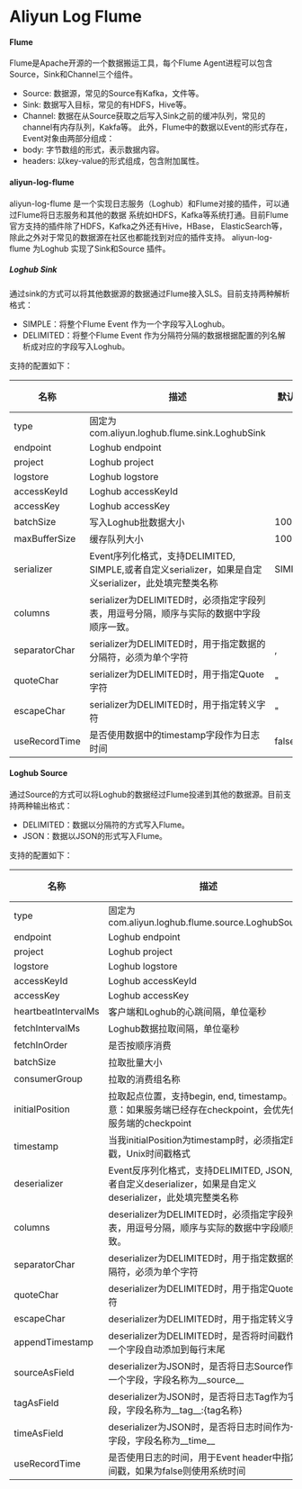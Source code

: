 
Aliyun Log Flume
================

#### Flume

Flume是Apache开源的一个数据搬运工具，每个Flume Agent进程可以包含Source，Sink和Channel三个组件。
- Source: 数据源，常见的Source有Kafka，文件等。
- Sink: 数据写入目标，常见的有HDFS，Hive等。
- Channel: 数据在从Source获取之后写入Sink之前的缓冲队列，常见的channel有内存队列，Kakfa等。
此外，Flume中的数据以Event的形式存在，Event对象由两部分组成：
- body: 字节数组的形式，表示数据内容。
- headers: 以key-value的形式组成，包含附加属性。


#### aliyun-log-flume 
aliyun-log-flume 是一个实现日志服务（Loghub）和Flume对接的插件，可以通过Flume将日志服务和其他的数据
系统如HDFS，Kafka等系统打通。目前Flume官方支持的插件除了HDFS，Kafka之外还有Hive，HBase，
ElasticSearch等，除此之外对于常见的数据源在社区也都能找到对应的插件支持。
aliyun-log-flume 为Loghub 实现了Sink和Source 插件。

##### Loghub Sink
通过sink的方式可以将其他数据源的数据通过Flume接入SLS。目前支持两种解析格式：
- SIMPLE：将整个Flume Event 作为一个字段写入Loghub。
- DELIMITED：将整个Flume Event 作为分隔符分隔的数据根据配置的列名解析成对应的字段写入Loghub。

支持的配置如下：

|名称|描述|默认值|必需|
|---|---|---|---|
|type| 固定为com.aliyun.loghub.flume.sink.LoghubSink | | Y |
|endpoint| Loghub endpoint| | Y |
|project| Loghub project| | Y |
|logstore| Loghub logstore| | Y |
|accessKeyId| Loghub accessKeyId| | Y |
|accessKey| Loghub accessKey| | Y |
|batchSize| 写入Loghub批数据大小|1000 | N |
|maxBufferSize| 缓存队列大小|1000 | N |
|serializer| Event序列化格式，支持DELIMITED, SIMPLE,或者自定义serializer，如果是自定义serializer，此处填完整类名称 |SIMPLE | N |
|columns| serializer为DELIMITED时，必须指定字段列表，用逗号分隔，顺序与实际的数据中字段顺序一致。| | N |
|separatorChar| serializer为DELIMITED时，用于指定数据的分隔符，必须为单个字符|, | N |
|quoteChar| serializer为DELIMITED时，用于指定Quote字符 |" | N |
|escapeChar| serializer为DELIMITED时，用于指定转义字符 | " | N |
|useRecordTime| 是否使用数据中的timestamp字段作为日志时间| false| N |

#### Loghub Source
通过Source的方式可以将Loghub的数据经过Flume投递到其他的数据源。目前支持两种输出格式：
- DELIMITED：数据以分隔符的方式写入Flume。
- JSON：数据以JSON的形式写入Flume。

支持的配置如下：

|名称|描述|默认值|必需|
|---|---|---|---|
|type| 固定为com.aliyun.loghub.flume.source.LoghubSource | | Y |
|endpoint| Loghub endpoint| | Y |
|project| Loghub project| | Y |
|logstore| Loghub logstore| | Y |
|accessKeyId| Loghub accessKeyId| | Y |
|accessKey| Loghub accessKey| | Y |
|heartbeatIntervalMs| 客户端和Loghub的心跳间隔，单位毫秒|30000 | N |
|fetchIntervalMs| Loghub数据拉取间隔，单位毫秒|100 | N |
|fetchInOrder| 是否按顺序消费|false | N |
|batchSize| 拉取批量大小 |1000 | N |
|consumerGroup| 拉取的消费组名称 | 随机产生 | N |
|initialPosition| 拉取起点位置，支持begin, end, timestamp。注意：如果服务端已经存在checkpoint，会优先使用服务端的checkpoint|begin | N |
|timestamp| 当我initialPosition为timestamp时，必须指定时间戳，Unix时间戳格式 | | N |
|deserializer| Event反序列化格式，支持DELIMITED, JSON,或者自定义deserializer，如果是自定义deserializer，此处填完整类名称 |DELIMITED | Y |
|columns| deserializer为DELIMITED时，必须指定字段列表，用逗号分隔，顺序与实际的数据中字段顺序一致。| | N |
|separatorChar| deserializer为DELIMITED时，用于指定数据的分隔符，必须为单个字符|, | N |
|quoteChar| deserializer为DELIMITED时，用于指定Quote字符 |" | N |
|escapeChar| deserializer为DELIMITED时，用于指定转义字符 | " | N |
|appendTimestamp| deserializer为DELIMITED时，是否将时间戳作为一个字段自动添加到每行末尾 | false | N |
|sourceAsField| deserializer为JSON时，是否将日志Source作为一个字段，字段名称为__source__ |false | N |
|tagAsField| deserializer为JSON时，是否将日志Tag作为字段，字段名称为__tag__:{tag名称}| false | N |
|timeAsField| deserializer为JSON时，是否将日志时间作为一个字段，字段名称为__time__ | false | N |
|useRecordTime| 是否使用日志的时间，用于Event header中指定时间戳，如果为false则使用系统时间| false| N |
